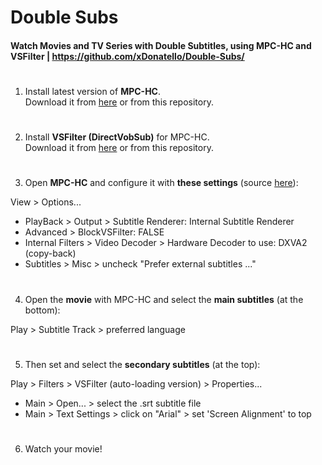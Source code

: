 # Double Subs
#### Watch Movies and TV Series with Double Subtitles, using MPC-HC and VSFilter | https://github.com/xDonatello/Double-Subs/
#

1) Install latest version of **MPC-HC**.<br>
   Download it from [here](https://github.com/clsid2/mpc-hc/releases) or from this repository.
#
2) Install **VSFilter (DirectVobSub)** for MPC-HC.<br>
   Download it from [here](https://nightly.mpc-hc.org/mpc-hc_apps/vsfilter/) or from this repository.
#
3) Open **MPC-HC** and configure it with **these settings** (source [here](https://github.com/clsid2/mpc-hc/issues/2497#issuecomment-1985630233)):<br>

View > Options...
- PlayBack > Output > Subtitle Renderer: Internal Subtitle Renderer
- Advanced > BlockVSFilter: FALSE
- Internal Filters > Video Decoder > Hardware Decoder to use: DXVA2 (copy-back)
- Subtitles > Misc > uncheck "Prefer external subtitles ..."
#
4) Open the **movie** with MPC-HC and select the **main subtitles** (at the bottom):<br>

Play > Subtitle Track > preferred language
#
5) Then set and select the **secondary subtitles** (at the top):<br>

Play > Filters > VSFilter (auto-loading version) > Properties...
- Main > Open... > select the .srt subtitle file
- Main > Text Settings > click on "Arial" > set 'Screen Alignment' to top
#
6) Watch your movie!